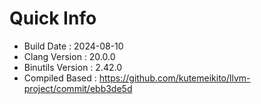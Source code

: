 # Quick Info
* Build Date : 2024-08-10
* Clang Version : 20.0.0
* Binutils Version : 2.42.0
* Compiled Based : https://github.com/kutemeikito/llvm-project/commit/ebb3de5d
